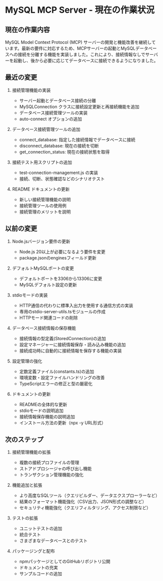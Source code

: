 # MySQL MCP Server - 現在の作業状況

## 現在の作業内容
MySQL Model Context Protocol (MCP) サーバーの開発と機能改善を継続しています。最新の要件に対応するため、MCPサーバーの起動とMySQLデータベースへの接続を分離する機能を実装しました。これにより、接続情報なしでサーバーを起動し、後から必要に応じてデータベースに接続できるようになりました。

## 最近の変更
1. 接続管理機能の実装
   - サーバー起動とデータベース接続の分離
   - MySQLConnection クラスに接続設定更新と再接続機能を追加
   - データベース接続管理ツールの実装
   - auto-connect オプションの追加

2. データベース接続管理ツールの追加
   - connect_database: 指定した接続情報でデータベースに接続
   - disconnect_database: 現在の接続を切断
   - get_connection_status: 現在の接続状態を取得

3. 接続テスト用スクリプトの追加
   - test-connection-management.js の実装
   - 接続、切断、状態確認などのシナリオテスト

4. README ドキュメントの更新
   - 新しい接続管理機能の説明
   - 接続管理ツールの使用例
   - 接続管理のメリットを説明

## 以前の変更
1. Node.jsバージョン要件の更新
   - Node.js 20以上が必要になるよう要件を変更
   - package.jsonのenginesフィールド更新

2. デフォルトMySQLポートの変更
   - デフォルトポートを3306から13306に変更
   - MySQLデフォルト設定の更新

3. stdioモードの実装
   - HTTP通信の代わりに標準入出力を使用する通信方式の実装
   - 専用のstdio-server-utils.tsモジュールの作成
   - HTTPモード関連コードの削除

4. データベース接続情報の保存機能
   - 接続情報の型定義(StoredConnection)の追加
   - 設定マネージャーに接続情報保存・読み込み機能の追加
   - 接続成功時に自動的に接続情報を保存する機能の実装

5. 設定管理の強化
   - 定数定義ファイル(constants.ts)の追加
   - 環境変数・設定ファイルハンドリングの改善
   - TypeScriptエラーの修正と型の厳密化

6. ドキュメントの更新
   - READMEの全体的な更新
   - stdioモードの説明追加
   - 接続情報保存機能の説明追加
   - インストール方法の更新（npx -y URL形式）

## 次のステップ
1. 接続管理機能の拡張
   - 複数の接続プロファイルの管理
   - ストアドプロシージャの呼び出し機能
   - トランザクション管理機能の強化

1. 機能追加と拡張
   - より高度なSQLツール（クエリビルダー、データエクスプローラーなど）
   - 結果のフォーマット機能強化（CSV出力、JSON形式の調整など）
   - セキュリティ機能強化（クエリフィルタリング、アクセス制限など）

2. テストの拡張
   - ユニットテストの追加
   - 統合テスト
   - さまざまなデータベースとのテスト

3. パッケージングと配布
   - npmパッケージとしてのGitHubリポジトリ公開
   - ドキュメントの充実
   - サンプルコードの追加
